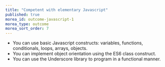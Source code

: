 ```yaml
---
title: "Competent with elementary Javascript"
published: true
morea_id: outcome-javascript-1
morea_type: outcome
morea_sort_order: 7
---
```


  * You can use basic Javascript constructs: variables, functions, conditionals, loops, arrays, objects.
  * You can implement object orientation using the ES6 class construct. 
  * You can use the Underscore library to program in a functional manner.